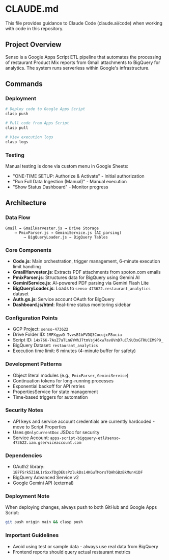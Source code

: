 # CLAUDE.md

This file provides guidance to Claude Code (claude.ai/code) when working with code in this repository.

## Project Overview
Senso is a Google Apps Script ETL pipeline that automates the processing of restaurant Product Mix reports from Gmail attachments to BigQuery for analytics. The system runs serverless within Google's infrastructure.

## Commands

### Deployment
```bash
# Deploy code to Google Apps Script
clasp push

# Pull code from Apps Script
clasp pull

# View execution logs
clasp logs
```

### Testing
Manual testing is done via custom menu in Google Sheets:
- "ONE-TIME SETUP: Authorize & Activate" - Initial authorization
- "Run Full Data Ingestion (Manual)" - Manual execution
- "Show Status Dashboard" - Monitor progress

## Architecture

### Data Flow
```
Gmail → GmailHarvester.js → Drive Storage
    → PmixParser.js → GeminiService.js (AI parsing)
        → BigQueryLoader.js → BigQuery Tables
```

### Core Components
- **Code.js**: Main orchestration, trigger management, 6-minute execution limit handling
- **GmailHarvester.js**: Extracts PDF attachments from spoton.com emails
- **PmixParser.js**: Structures data for BigQuery using Gemini AI
- **GeminiService.js**: AI-powered PDF parsing via Gemini Flash Lite
- **BigQueryLoader.js**: Loads to `senso-473622.restaurant_analytics` dataset
- **Auth.gs.js**: Service account OAuth for BigQuery
- **Dashboard.js/html**: Real-time status monitoring sidebar

### Configuration Points
- GCP Project: `senso-473622`
- Drive Folder ID: `1MPXgywD-TvvsB1bFVDQ3CocujcF8ucia`
- Script ID: `14x76K-7AsZ7aTLnGYWhJ7tmVsj46xw7av8VnD7uCl9U3xGTRUCEM9P9_`
- BigQuery Dataset: `restaurant_analytics`
- Execution time limit: 6 minutes (4-minute buffer for safety)

### Development Patterns
- Object literal modules (e.g., `PmixParser`, `GeminiService`)
- Continuation tokens for long-running processes
- Exponential backoff for API retries
- PropertiesService for state management
- Time-based triggers for automation

### Security Notes
- API keys and service account credentials are currently hardcoded - move to Script Properties
- Uses `@OnlyCurrentDoc` JSDoc for security
- Service Account: `apps-script-bigquery-etl@senso-473622.iam.gserviceaccount.com`

### Dependencies
- OAuth2 library: `1B7FSrk5Zi6L1rSxxTDgDEUsPzlukDsi4KGuTMorsTQHhGBzBkMun4iDF`
- BigQuery Advanced Service v2
- Google Gemini API (external)

### Deployment Note
When deploying changes, always push to both GitHub and Google Apps Script:
```bash
git push origin main && clasp push
```

### Important Guidelines
- Avoid using test or sample data - always use real data from BigQuery
- Frontend reports should query actual restaurant metrics
